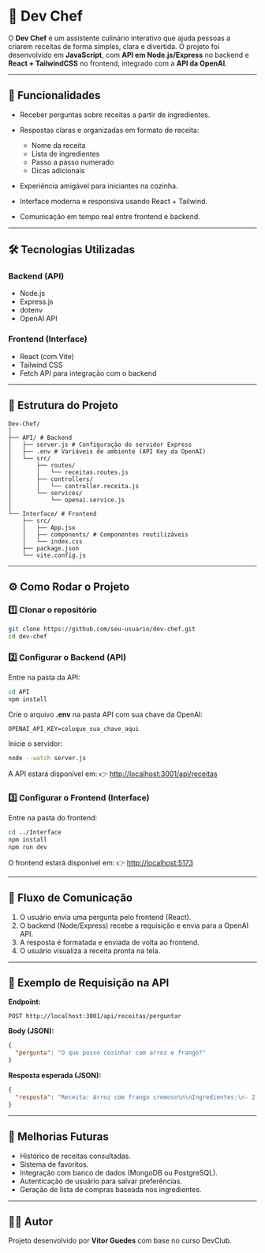# 🍳 Dev Chef

O **Dev Chef** é um assistente culinário interativo que ajuda pessoas a criarem receitas de forma simples, clara e divertida.
O projeto foi desenvolvido em **JavaScript**, com **API em Node.js/Express** no backend e **React + TailwindCSS** no frontend, integrado com a **API da OpenAI**.

---

## 🚀 Funcionalidades

* Receber perguntas sobre receitas a partir de ingredientes.
* Respostas claras e organizadas em formato de receita:

  * Nome da receita
  * Lista de ingredientes
  * Passo a passo numerado
  * Dicas adicionais
* Experiência amigável para iniciantes na cozinha.
* Interface moderna e responsiva usando React + Tailwind.
* Comunicação em tempo real entre frontend e backend.

---

## 🛠️ Tecnologias Utilizadas

### **Backend (API)**

* Node.js
* Express.js
* dotenv
* OpenAI API

### **Frontend (Interface)**

* React (com Vite)
* Tailwind CSS
* Fetch API para integração com o backend

---

## 📂 Estrutura do Projeto

```
Dev-Chef/
│
├── API/ # Backend
│   ├── server.js # Configuração do servidor Express
│   ├── .env # Variáveis de ambiente (API Key da OpenAI)
│   └── src/
│       ├── routes/
│       │   └── receitas.routes.js
│       ├── controllers/
│       │   └── controller.receita.js
│       └── services/
│           └── openai.service.js
│
└── Interface/ # Frontend
    ├── src/
    │   ├── App.jsx
    │   ├── components/ # Componentes reutilizáveis
    │   └── index.css
    ├── package.json
    └── vite.config.js
```

---

## ⚙️ Como Rodar o Projeto

### 1️⃣ Clonar o repositório

```bash
git clone https://github.com/seu-usuario/dev-chef.git
cd dev-chef
```

### 2️⃣ Configurar o Backend (API)

Entre na pasta da API:

```bash
cd API
npm install
```

Crie o arquivo **.env** na pasta API com sua chave da OpenAI:

```env
OPENAI_API_KEY=coloque_sua_chave_aqui
```

Inicie o servidor:

```bash
node --watch server.js
```

A API estará disponível em:
👉 [http://localhost:3001/api/receitas](http://localhost:3001/api/receitas)

### 3️⃣ Configurar o Frontend (Interface)

Entre na pasta do frontend:

```bash
cd ../Interface
npm install
npm run dev
```

O frontend estará disponível em:
👉 [http://localhost:5173](http://localhost:5173)

---

## 🔗 Fluxo de Comunicação

1. O usuário envia uma pergunta pelo frontend (React).
2. O backend (Node/Express) recebe a requisição e envia para a OpenAI API.
3. A resposta é formatada e enviada de volta ao frontend.
4. O usuário visualiza a receita pronta na tela.

---

## 📌 Exemplo de Requisição na API

**Endpoint:**

```
POST http://localhost:3001/api/receitas/perguntar
```

**Body (JSON):**

```json
{
  "pergunta": "O que posso cozinhar com arroz e frango?"
}
```

**Resposta esperada (JSON):**

```json
{
  "resposta": "Receita: Arroz com frango cremoso\n\nIngredientes:\n- 2 xícaras de arroz\n- 500g de peito de frango\n- 1 cebola picada\n...\n\nModo de preparo:\n1. Cozinhe o arroz...\n2. Doure o frango...\n3. Misture tudo...\n\nDica: finalize com cheiro-verde."
}
```

---

## 🚧 Melhorias Futuras

* Histórico de receitas consultadas.
* Sistema de favoritos.
* Integração com banco de dados (MongoDB ou PostgreSQL).
* Autenticação de usuário para salvar preferências.
* Geração de lista de compras baseada nos ingredientes.

---

## 👨‍🍳 Autor

Projeto desenvolvido por **Vitor Guedes** com base no curso DevClub.
